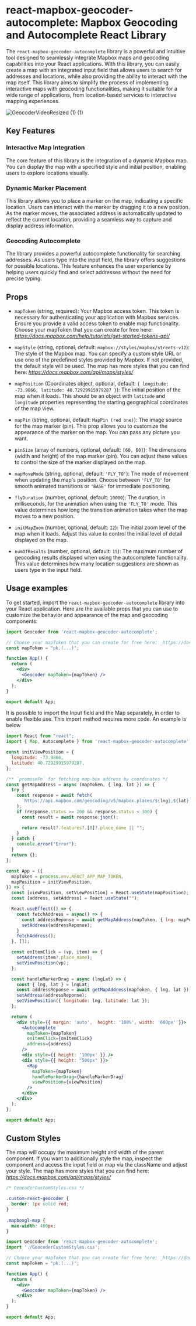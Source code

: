 # react-mapbox-geocoder-autocomplete: Mapbox Geocoding and Autocomplete React Library

The `react-mapbox-geocoder-autocomplete` library is a powerful and intuitive tool designed to seamlessly integrate Mapbox maps and geocoding capabilities into your React applications. With this library, you can easily create a map with an integrated input field that allows users to search for addresses and locations, while also providing the ability to interact with the map itself. This library aims to simplify the process of implementing interactive maps with geocoding functionalities, making it suitable for a wide range of applications, from location-based services to interactive mapping experiences.

![GeocoderVideoResized (1) (1)](https://github.com/jovanjenjic/react-mapbox-geocoder-autocomplete/assets/57072437/0d55d228-38cb-4b0f-a81e-24fdd294257a)

## Key Features

### Interactive Map Integration
The core feature of this library is the integration of a dynamic Mapbox map. You can display the map with a specified style and initial position, enabling users to explore locations visually.
### Dynamic Marker Placement
This library allows you to place a marker on the map, indicating a specific location. Users can interact with the marker by dragging it to a new position. As the marker moves, the associated address is automatically updated to reflect the current location, providing a seamless way to capture and display address information.

### Geocoding Autocomplete
The library provides a powerful autocomplete functionality for searching addresses. As users type into the input field, the library offers suggestions for possible locations. This feature enhances the user experience by helping users quickly find and select addresses without the need for precise typing.


## Props
- `mapToken` (string, required):
  Your Mapbox access token. This token is necessary for authenticating your application with Mapbox services. Ensure you provide a valid access token to enable map functionality.
  Choose your mapToken that you can create for free here: _https://docs.mapbox.com/help/tutorials/get-started-tokens-api/_

- `mapStyle` (string, optional, default: `mapbox://styles/mapbox/streets-v12`):
  The style of the Mapbox map. You can specify a custom style URL or use one of the predefined styles provided by Mapbox. If not provided, the default style will be used.
  The map has more styles that you can find here: _https://docs.mapbox.com/api/maps/styles/_

- `mapPosition` (Coordinates object, optional, default: `{ longitude: -73.9866, latitude: 40.72929915979287 }`):
  The initial position of the map when it loads. This should be an object with `latitude` and `longitude` properties representing the starting geographical coordinates of the map view.

- `mapPin` (string, optional, default: `MapPin (red one)`):
  The image source for the map marker (pin). This prop allows you to customize the appearance of the marker on the map.
  You can pass any picture you want.

- `pinSize` (array of numbers, optional, default: `[60, 60]`):
  The dimensions (width and height) of the map marker (pin). You can adjust these values to control the size of the marker displayed on the map.

- `mapMoveMode` (string, optional, default: `'FLY_TO'`):
  The mode of movement when updating the map's position. Choose between `'FLY_TO'` for smooth animated transitions or `'BASE'` for immediate positioning.

- `flyDuration` (number, optional, default: `10000`):
  The duration, in milliseconds, for the animation when using the `'FLY_TO'` mode. This value determines how long the transition animation takes when the map moves to a new position.

- `initMapZoom` (number, optional, default: `12`):
  The initial zoom level of the map when it loads. Adjust this value to control the initial level of detail displayed on the map.

- `numOfResults` (number, optional, default: `15`):
  The maximum number of geocoding results displayed when using the autocomplete functionality. This value determines how many location suggestions are shown as users type in the input field.

## Usage examples

To get started, import the `react-mapbox-geocoder-autocomplete` library into your React application. Here are the available props that you can use to customize the behavior and appearance of the map and geocoding components:

```jsx
import Geocoder from 'react-mapbox-geocoder-autocomplete';

// Choose your mapToken that you can create for free here: _https://docs.mapbox.com/help/tutorials/get-started-tokens-api/_
const mapToken = "pk.(...)";

function App() {
  return (
    <div>
      <Geocoder mapToken={mapToken} />
    </div>
  );
}

export default App;
```

It is possible to import the Input field and the Map separately, in order to enable flexible use. This import method requires more code. An example is below

```jsx
import React from "react";
import { Map, Autocomplete } from 'react-mapbox-geocoder-autocomplete';

const initViewPosition = {
  longitude: -73.9866,
  latitude: 40.72929915979287,
};

/** `promiseFn` for fetching map-box address by coordinates */
const getMapAddress = async (mapToken, { lng, lat }) => {
  try {
    const response = await fetch(
      `https://api.mapbox.com/geocoding/v5/mapbox.places/${lng},${lat}.json?access_token=${mapToken}`
    );
    if (response.status >= 200 && response.status < 300) {
      const result = await response.json();

      return result?.features?.[0]?.place_name || "";
    }
  } catch {
    console.error("Error");
  }
  return {};
};

const App = ({ 
  mapToken = process.env.REACT_APP_MAP_TOKEN,
  mapPosition = initViewPosition,
}) => {
  const [viewPosition, setViewPosition] = React.useState(mapPosition);
  const [address, setAddress] = React.useState("");

  React.useEffect(() => {
    const fetchAddress = async() => {
      const addressReponse = await getMapAddress(mapToken, { lng: mapPosition.longitude, lat: mapPosition.latitude });
      setAddress(addressReponse);
    }
    fetchAddress();
  }, []);

  const onItemClick = (vp, item) => {
    setAddress(item?.place_name);
    setViewPosition(vp);
  };

  const handleMarkerDrag = async (lngLat) => {
    const { lng, lat } = lngLat;
    const addressReponse = await getMapAddress(mapToken, { lng, lat });
    setAddress(addressReponse);
    setViewPosition({ longitude: lng, latitude: lat });
  };

  return (
    <div style={{ margin: 'auto',  height: '100%', width: '600px' }}>
      <Autocomplete
        mapToken={mapToken}
        onItemClick={onItemClick}
        address={address}
      />
      <div style={{ height: '100px' }} />
      <div style={{ height: "500px" }}>
        <Map 
          mapToken={mapToken}
          handleMarkerDrag={handleMarkerDrag}
          viewPosition={viewPosition}
        />
      </div>
    </div>
  );
};

export default App;
```

## Custom Styles
The map will occupy the maximum height and width of the parent component. If you want to additionally style the map, inspect the component and access the input field or map via the className and adjust your style.
The map has more styles that you can find here: _https://docs.mapbox.com/api/maps/styles/_

```css
/* GeocoderCustomStyles.css */

.custom-react-geocoder {
  border: 1px solid red;
}
  
.mapboxgl-map {
  max-width: 400px;
}
```

```jsx
import Geocoder from 'react-mapbox-geocoder-autocomplete';
import './GeocoderCustomStyles.css';

// Choose your mapToken that you can create for free here: _https://docs.mapbox.com/help/tutorials/get-started-tokens-api/_
const mapToken = "pk.(...)";

function App() {
  return (
    <div>
      <Geocoder mapToken={mapToken} />
    </div>
  );
}

export default App;
```
